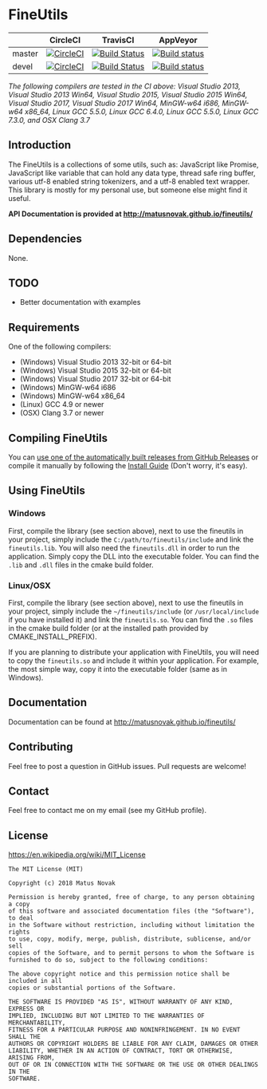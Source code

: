 # FineUtils

|         | CircleCI | TravisCI | AppVeyor |
|---------|----------|----------|----------|
| master  | [![CircleCI](https://circleci.com/gh/matusnovak/fineutils/tree/master.svg?style=svg)](https://circleci.com/gh/matusnovak/fineutils/tree/master) | [![Build Status](https://travis-ci.org/matusnovak/fineutils.svg?branch=master)](https://travis-ci.org/matusnovak/fineutils) | [![Build status](https://ci.appveyor.com/api/projects/status/7ptts9y3grin6jqs/branch/master?svg=true)](https://ci.appveyor.com/project/matusnovak/fineutils/branch/master) |
| devel  | [![CircleCI](https://circleci.com/gh/matusnovak/fineutils/tree/devel.svg?style=svg)](https://circleci.com/gh/matusnovak/fineutils/tree/devel) | [![Build Status](https://travis-ci.org/matusnovak/fineutils.svg?branch=devel)](https://travis-ci.org/matusnovak/fineutils) | [![Build status](https://ci.appveyor.com/api/projects/status/7ptts9y3grin6jqs/branch/devel?svg=true)](https://ci.appveyor.com/project/matusnovak/fineutils/branch/devel) |

*The following compilers are tested in the CI above: Visual Studio 2013, Visual Studio 2013 Win64, Visual Studio 2015, Visual Studio 2015 Win64, Visual Studio 2017, Visual Studio 2017 Win64, MinGW-w64 i686, MinGW-w64 x86_64, Linux GCC 5.5.0, Linux GCC 6.4.0, Linux GCC 5.5.0, Linux GCC 7.3.0, and OSX Clang 3.7*

## Introduction 

The FineUtils is a collections of some utils, such as: JavaScript like Promise, JavaScript like variable that can hold any data type, thread safe ring buffer, various utf-8 enabled string tokenizers, and a utf-8 enabled text wrapper. This library is mostly for my personal use, but someone else might find it useful.

**API Documentation is provided at <http://matusnovak.github.io/fineutils/>**

## Dependencies

None.

## TODO

* Better documentation with examples

## Requirements

One of the following compilers:

* (Windows) Visual Studio 2013 32-bit or 64-bit
* (Windows) Visual Studio 2015 32-bit or 64-bit
* (Windows) Visual Studio 2017 32-bit or 64-bit
* (Windows) MinGW-w64 i686
* (Windows) MinGW-w64 x86_64
* (Linux) GCC 4.9 or newer
* (OSX) Clang 3.7 or newer

## Compiling FineUtils

You can [use one of the automatically built releases from GitHub Releases](https://github.com/matusnovak/fineutils/releases) or compile it manually by following the [Install Guide](./INSTALL.md) (Don't worry, it's easy). 

## Using FineUtils

### Windows

First, compile the library (see section above), next to use the fineutils in your project, simply include the `C:/path/to/fineutils/include` and link the `fineutils.lib`. You will also need the `fineutils.dll` in order to run the application. Simply copy the DLL into the executable folder. You can find the `.lib` and `.dll` files in the cmake build folder.

### Linux/OSX

First, compile the library (see section above), next to use the fineutils in your project, simply include the `~/fineutils/include` (or `/usr/local/include` if you have installed it) and link the `fineutils.so`. You can find the `.so` files in the cmake build folder (or at the installed path provided by CMAKE_INSTALL_PREFIX).

If you are planning to distribute your application with FineUtils, you will need to copy the `fineutils.so` and include it within your application. For example, the most simple way, copy it into the executable folder (same as in Windows).

## Documentation

Documentation can be found at <http://matusnovak.github.io/fineutils/>

## Contributing

Feel free to post a question in GitHub issues. Pull requests are welcome! 

## Contact

Feel free to contact me on my email (see my GitHub profile).

## License

<https://en.wikipedia.org/wiki/MIT_License>

```
The MIT License (MIT)

Copyright (c) 2018 Matus Novak

Permission is hereby granted, free of charge, to any person obtaining a copy
of this software and associated documentation files (the "Software"), to deal
in the Software without restriction, including without limitation the rights
to use, copy, modify, merge, publish, distribute, sublicense, and/or sell
copies of the Software, and to permit persons to whom the Software is
furnished to do so, subject to the following conditions:

The above copyright notice and this permission notice shall be included in all
copies or substantial portions of the Software.

THE SOFTWARE IS PROVIDED "AS IS", WITHOUT WARRANTY OF ANY KIND, EXPRESS OR
IMPLIED, INCLUDING BUT NOT LIMITED TO THE WARRANTIES OF MERCHANTABILITY,
FITNESS FOR A PARTICULAR PURPOSE AND NONINFRINGEMENT. IN NO EVENT SHALL THE
AUTHORS OR COPYRIGHT HOLDERS BE LIABLE FOR ANY CLAIM, DAMAGES OR OTHER
LIABILITY, WHETHER IN AN ACTION OF CONTRACT, TORT OR OTHERWISE, ARISING FROM,
OUT OF OR IN CONNECTION WITH THE SOFTWARE OR THE USE OR OTHER DEALINGS IN THE
SOFTWARE.
```